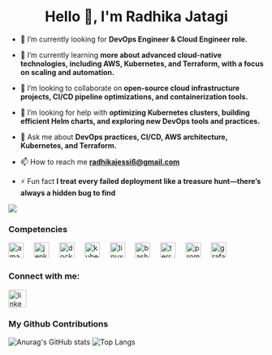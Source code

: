 
<h1 align="center">Hello 👋, I'm Radhika Jatagi</h1>

- 🔭 I’m currently looking for **DevOps Engineer & Cloud Engineer role.**

- 🌱 I’m currently learning **more about advanced cloud-native technologies, including AWS, Kubernetes, and Terraform, with a focus on scaling and automation.**

- 👯 I’m looking to collaborate on **open-source cloud infrastructure projects, CI/CD pipeline optimizations, and containerization tools.**

- 🤝 I’m looking for help with **optimizing Kubernetes clusters, building efficient Helm charts, and exploring new DevOps tools and practices.**

- 💬 Ask me about **DevOps practices, CI/CD, AWS architecture, Kubernetes, and Terraform.**

- 📫 How to reach me **radhikajessi6@gmail.com**

- ⚡ Fun fact  **I treat every failed deployment like a treasure hunt—there’s always a hidden bug to find**




![](https://komarev.com/ghpvc/?username=radhikajessy&color=blue)


<h3 align="left">Competencies</h3>
<div align="left">
  <img src="https://skillicons.dev/icons?i=aws" height="30" alt="amazonwebservices logo"  />
  <img width="12" />
  <img src="https://skillicons.dev/icons?i=jenkins" height="30" alt="jenkins logo"  />
  <img width="12" />
  <img src="https://skillicons.dev/icons?i=docker" height="30" alt="docker logo"  />
  <img width="12" />
  <img src="https://skillicons.dev/icons?i=kubernetes" height="30" alt="kubernetes logo"  />
  <img width="12" />
  <img src="https://skillicons.dev/icons?i=linux" height="30" alt="linux logo"  />
  <img width="12" />
  <img src="https://skillicons.dev/icons?i=bash" height="30" alt="bash logo"  />
  <img width="12" />
  <img src="https://cdn.jsdelivr.net/gh/devicons/devicon/icons/terraform/terraform-original.svg" height="30" alt="terraform logo"  />
  <img width="12" />
  <img src="https://cdn.jsdelivr.net/gh/devicons/devicon/icons/prometheus/prometheus-original.svg" height="30" alt="prometheus logo"  />
  <img width="12" />
  <img src="https://cdn.jsdelivr.net/gh/devicons/devicon/icons/grafana/grafana-original.svg" height="30" alt="grafana logo"  />
</div>


<h3 align="left">Connect with me:</h3>
<div align="left">
  
  <a href="https://www.linkedin.com/in/Jatagi-Radhika-5186561b5" target="_blank">
    <img src="https://img.shields.io/static/v1?message=LinkedIn&logo=linkedin&label=&color=0077B5&logoColor=white&labelColor=&style=for-the-badge" height="35" alt="linkedin logo"  />
  </a>
</div>


<h3 align="left">My Github Contributions</h3>

![Anurag's GitHub stats](https://github-readme-stats.vercel.app/api?username=radhikajessy&theme=algolia&show_icons=true)
![Top Langs](https://github-readme-stats.vercel.app/api/top-langs/?username=radhikajessy&layout=compact)




